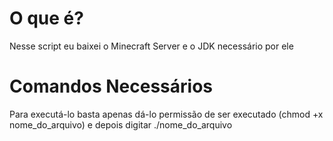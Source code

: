 # O que é?
Nesse script eu baixei o Minecraft Server e o JDK necessário por ele
# Comandos Necessários
Para executá-lo basta apenas dá-lo permissão de ser executado (chmod +x nome_do_arquivo) e depois digitar ./nome_do_arquivo
